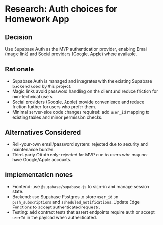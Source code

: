 # Research: Auth choices for Homework App

## Decision
Use Supabase Auth as the MVP authentication provider, enabling Email (magic link) and Social providers (Google, Apple) where available.

## Rationale
- Supabase Auth is managed and integrates with the existing Supabase backend used by this project.
- Magic links avoid password handling on the client and reduce friction for non-technical users.
- Social providers (Google, Apple) provide convenience and reduce friction further for users who prefer them.
- Minimal server-side code changes required: add `user_id` mapping to existing tables and minor permission checks.

## Alternatives Considered
- Roll-your-own email/password system: rejected due to security and maintenance burden.
- Third-party OAuth only: rejected for MVP due to users who may not have Google/Apple accounts.

## Implementation notes
- Frontend: use `@supabase/supabase-js` to sign-in and manage session state.
- Backend: use Supabase Postgres to store `user_id` on `push_subscriptions` and `scheduled_notifications`. Update Edge Functions to accept authenticated requests.
- Testing: add contract tests that assert endpoints require auth or accept `userId` in the payload when authenticated.
